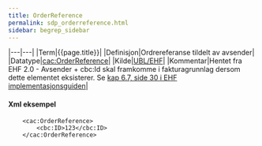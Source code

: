 ```yaml
---
title: OrderReference  
permalink: sdp_orderreference.html
sidebar: begrep_sidebar
---
```


|---|---|
|Term|{{page.title}}|
|Definisjon|Ordrereferanse tildelt av avsender|
|Datatype|[cac:OrderReference](https://raw.githubusercontent.com/difi/VEFAvalidatorConf/master/STANDARD/common/xsd/UBL-2.1/xsd/common/UBL-CommonAggregateComponents-2.1.xsd)|
|Kilde|[UBL/EHF](https://github.com/difi/VEFAvalidatorConf/blob/master/STANDARD/EHFInvoice/2.0/guide/Implementeringsveileder%20EHF%20Fakturaprosess%20v20_NO.pdf)|
|Kommentar|Hentet fra EHF 2.0 - Avsender + cbc:Id skal framkomme i fakturagrunnlag dersom dette elementet eksisterer. Se [kap 6.7,
side 30 i EHF implementasjonsguiden](https://github.com/difi/VEFAvalidatorConf/blob/master/STANDARD/EHFInvoice/2.0/guide/Implementeringsveileder%20EHF%20Fakturaprosess%20v20_NO.pdf)|

#### Xml eksempel

``` 
    <cac:OrderReference> 
        <cbc:ID>123</cbc:ID> 
    </cac:OrderReference>       
```
